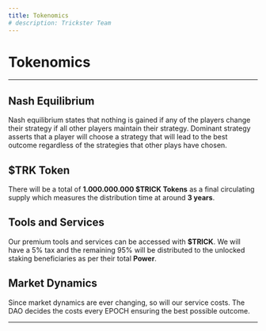 ```yaml
---
title: Tokenomics
# description: Trickster Team
---
```


# Tokenomics

---

## Nash Equilibrium

Nash equilibrium states that nothing is gained if any of the players change their strategy if all other players maintain their strategy. Dominant strategy asserts that a player will choose a strategy that will lead to the best outcome regardless of the strategies that other plays have chosen.

## $TRK Token

There will be a total of **1.000.000.000 $TRICK Tokens** as a final circulating supply which measures the distribution time at around **3 years**.

## Tools and Services

Our premium tools and services can be accessed with **$TRICK**. We will have a 5% tax and the remaining 95% will be distributed to the unlocked staking beneficiaries as per their total **Power**.

## Market Dynamics

Since market dynamics are ever changing, so will our service costs. The DAO decides the costs every EPOCH ensuring the best possible outcome.

---